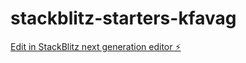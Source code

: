# stackblitz-starters-kfavag

[Edit in StackBlitz next generation editor ⚡️](https://stackblitz.com/~/github.com/Ankitiet/stackblitz-starters-kfavag)